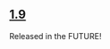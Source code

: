 <script>{
	"title": "jQuery UI Upgrade Guides"
}</script>

## [1.9](/upgrade-guide/1.9/)
Released in the FUTURE!
